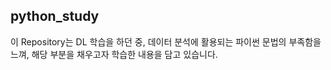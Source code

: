 ## python_study

이 Repository는 DL 학습을 하던 중, 데이터 분석에 활용되는 파이썬 문법의 부족함을 느껴, 해당 부분을 채우고자 학습한 내용을 담고 있습니다.
